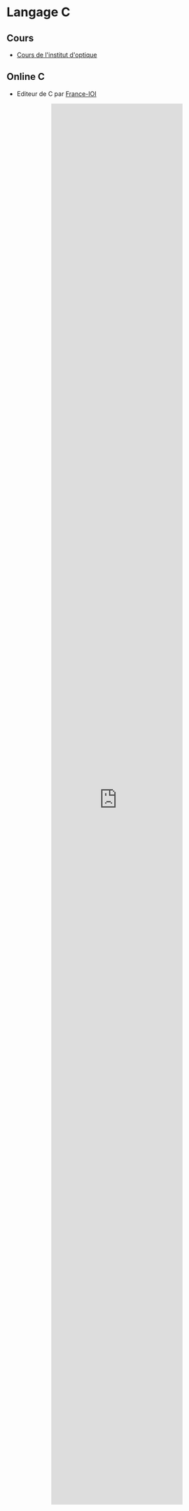 <!--
Created by Its-Just-Nans - https://github.com/Its-Just-Nans
Copyright Its-Just-Nans
--->

# Langage C

## Cours

- [Cours de l'institut d'optique](http://paristech.institutoptique.fr/site.php?id=469)

## Online C

- Editeur de C par [France-IOI](http://www.france-ioi.org/)

<div style="text-align:center">
<iframe style="height:80vh;border: none" src="https://codecast.france-ioi.org/v2/"></iframe>
</div>
